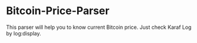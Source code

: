 # Bitcoin-Price-Parser

This parser will help you to know current Bitcoin price.
Just check Karaf Log by log:display.
